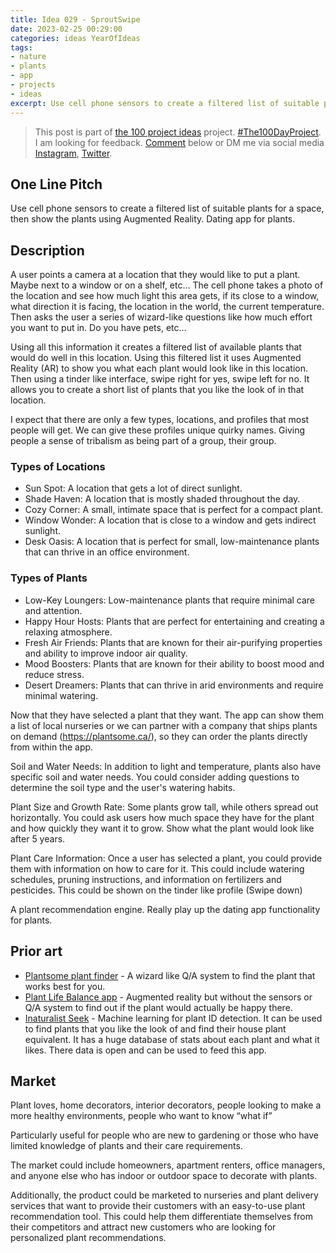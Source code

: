 ```yaml
---
title: Idea 029 - SproutSwipe 
date: 2023-02-25 00:29:00
categories: ideas YearOfIdeas
tags: 
- nature
- plants
- app
- projects
- ideas
excerpt: Use cell phone sensors to create a filtered list of suitable plants for a space then show the plants using Augmented Reality. Dating app for plants
---
```


> This post is part of [the 100 project ideas](/projects/2023-100-ideas/) project. [#The100DayProject](https://www.the100dayproject.org/). I am looking for feedback. <a href='#utterances-comments'>Comment</a> below or DM me via social media <a href="https://instagram.com/funvill" rel="nofollow noopener noreferrer"><i class="fab fa-fw fa-instagram" aria-hidden="true"></i><span class="label">Instagram</span></a>, <a href="https://twitter.com/funvill" rel="nofollow noopener noreferrer"><i class="fab fa-fw fa-twitter" aria-hidden="true"></i><span class="label">Twitter</span></a>.

## One Line Pitch

Use cell phone sensors to create a filtered list of suitable plants for a space, then show the plants using Augmented Reality.  Dating app for plants.

## Description

A user points a camera at a location that they would like to put a plant. Maybe next to a window or on a shelf, etc… The cell phone takes a photo of the location and see how much light this area gets, if its close to a window, what direction it is facing, the location in the world, the current temperature. Then asks the user a series of wizard-like questions like how much effort you want to put in. Do you have pets, etc...

Using all this information it creates a filtered list of available plants that would do well in this location. Using this filtered list it uses Augmented Reality (AR) to show you what each plant would look like in this location. Then using a tinder like interface, swipe right for yes, swipe left for no. It allows you to create a short list of plants that you like the look of in that location.

I expect that there are only a few types, locations, and profiles that most people will get. We can give these profiles unique quirky names. Giving people a sense of tribalism as being part of a group, their group.

### Types of Locations

- Sun Spot: A location that gets a lot of direct sunlight.
- Shade Haven: A location that is mostly shaded throughout the day.
- Cozy Corner: A small, intimate space that is perfect for a compact plant.
- Window Wonder: A location that is close to a window and gets indirect sunlight.
- Desk Oasis: A location that is perfect for small, low-maintenance plants that can thrive in an office environment.

### Types of Plants

- Low-Key Loungers: Low-maintenance plants that require minimal care and attention.
- Happy Hour Hosts: Plants that are perfect for entertaining and creating a relaxing atmosphere.
- Fresh Air Friends: Plants that are known for their air-purifying properties and ability to improve indoor air quality.
- Mood Boosters: Plants that are known for their ability to boost mood and reduce stress.
- Desert Dreamers: Plants that can thrive in arid environments and require minimal watering.

Now that they have selected a plant that they want. The app can show them a list of local nurseries or we can partner with a company that ships plants on demand (https://plantsome.ca/), so they can order the plants directly from within the app.

Soil and Water Needs: In addition to light and temperature, plants also have specific soil and water needs. You could consider adding questions to determine the soil type and the user's watering habits.

Plant Size and Growth Rate: Some plants grow tall, while others spread out horizontally. You could ask users how much space they have for the plant and how quickly they want it to grow. Show what the plant would look like after 5 years.

Plant Care Information: Once a user has selected a plant, you could provide them with information on how to care for it. This could include watering schedules, pruning instructions, and information on fertilizers and pesticides. This could be shown on the tinder like profile (Swipe down)

A plant recommendation engine. Really play up the dating app functionality for plants.

## Prior art

- [Plantsome plant finder](https://plantsome.ca/pages/plantfinder) - A wizard like Q/A system to find the plant that works best for you. 
- [Plant Life Balance app](https://mashable.com/article/plant-life-balance-app-ar) - Augmented reality but without the sensors or Q/A system to find out if the plant would actually be happy there. 
- [Inaturalist Seek](https://www.inaturalist.org/pages/seek_app) - Machine learning for plant ID detection. It can be used to find plants that you like the look of and find their house plant equivalent. It has a huge database of stats about each plant and what it likes. There data is open and can be used to feed this app.

## Market

Plant loves, home decorators, interior decorators, people looking to make a more healthy environments, people who want to know “what if”

Particularly useful for people who are new to gardening or those who have limited knowledge of plants and their care requirements.

The market could include homeowners, apartment renters, office managers, and anyone else who has indoor or outdoor space to decorate with plants.

Additionally, the product could be marketed to nurseries and plant delivery services that want to provide their customers with an easy-to-use plant recommendation tool. This could help them differentiate themselves from their competitors and attract new customers who are looking for personalized plant recommendations.
